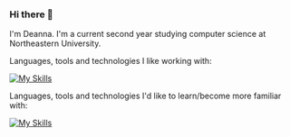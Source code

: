### Hi there 👋

I'm Deanna. I'm a current second year studying computer science at Northeastern University.

<!--You can find all of my computer science projects here. I've worked on back end, front end, and data science projects.-->

Languages, tools and technologies I like working with:

[![My Skills](https://skillicons.dev/icons?i=java,py,js,react,nodejs,html,css,vscode,idea,vim)](https://skillicons.dev)

Languages, tools and technologies I'd like to learn/become more familiar with:

[![My Skills](https://skillicons.dev/icons?i=c,cpp,raspberrypi,ts,mysql,postgres,linux,nextjs,django,svelte)](https://skillicons.dev)

<!--
## Current Projects
  - Polishing up my personal website
  - Discogra.py

## Planned projects
  - Something with Raspberry Pi
-->
